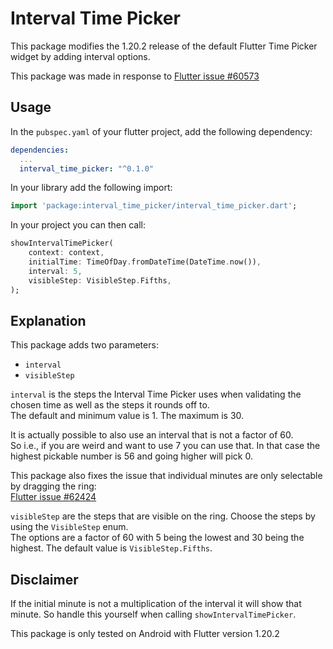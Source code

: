# Interval Time Picker

This package modifies the 1.20.2 release of the default Flutter Time Picker widget by adding interval options.

This package was made in response to [Flutter issue #60573](https://github.com/flutter/flutter/issues/60573)

## Usage

In the `pubspec.yaml` of your flutter project, add the following dependency:

```yaml
dependencies:
  ...
  interval_time_picker: "^0.1.0"
```

In your library add the following import:

```dart
import 'package:interval_time_picker/interval_time_picker.dart';
```

In your project you can then call:

```dart
showIntervalTimePicker(
    context: context,
    initialTime: TimeOfDay.fromDateTime(DateTime.now()),
    interval: 5,
    visibleStep: VisibleStep.Fifths,
);
```

## Explanation

This package adds two parameters:
* `interval`
* `visibleStep`

`interval` is the steps the Interval Time Picker uses when validating the chosen time as well as the steps it rounds off to.\
The default and minimum value is 1. The maximum is 30.

It is actually possible to also use an interval that is not a factor of 60.\
So i.e., if you are weird and want to use 7 you can use that. In that case the highest pickable number is 56 and going higher will pick 0.

This package also fixes the issue that individual minutes are only selectable by dragging the ring:\
[Flutter issue #62424](https://github.com/flutter/flutter/issues/62424)

`visibleStep` are the steps that are visible on the ring. Choose the steps by using the `VisibleStep` enum.\
The options are a factor of 60 with 5 being the lowest and 30 being the highest. The default value is `VisibleStep.Fifths`.

## Disclaimer

If the initial minute is not a multiplication of the interval it will show that minute.
So handle this yourself when calling `showIntervalTimePicker`.

This package is only tested on Android with Flutter version 1.20.2
